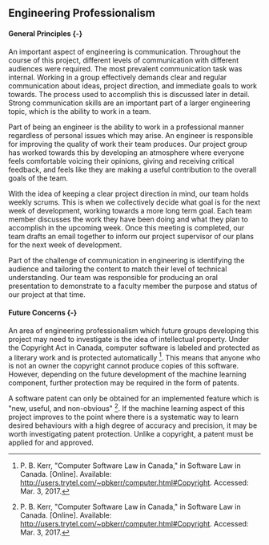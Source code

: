 ## Engineering Professionalism

#### General Principles {-}
An important aspect of engineering is communication. Throughout the course of this project, 
different levels of communication with different audiences were required. The most prevalent
communication task was internal. Working in a group effectively demands clear and regular
communication about ideas, project direction, and immediate goals to work towards. The process used
to accomplish this is discussed later in detail. Strong communication skills are an important part
of a larger engineering topic, which is the ability to work in a team.

Part of being an engineer is the ability to work in a professional manner regardless of personal
issues which may arise. An engineer is responsible for improving the quality of work their team 
produces. Our project group has worked towards this by developing an atmosphere where everyone
feels comfortable voicing their opinions, giving and receiving critical feedback, and feels like
they are making a useful contribution to the overall goals of the team.

With the idea of keeping a clear project direction in mind, our team holds weekly scrums. This is 
when we collectively decide what goal is for the next week of development, working towards a more
long term goal. Each team member discusses the work they have been doing and what they plan to 
accomplish in the upcoming week. Once this meeting is completed, our team drafts an email together
to inform our project supervisor of our plans for the next week of development.

Part of the challenge of communication in engineering is identifying the audience and tailoring 
the content to match their level of technical understanding. Our team was responsible for producing
an oral presentation to demonstrate to a faculty member the purpose and status of our project at
that time. 



#### Future Concerns {-}

An area of engineering professionalism which future groups developing this project may need to
investigate is the idea of intellectual property. Under the Copyright Act in Canada, computer
software is labeled and protected as a literary work and is protected automatically [^PR-2-1]. This 
means that anyone who is not an owner the copyright cannot produce copies of this software. However,
depending on the future development of the machine learning component, further protection may be
required in the form of patents.

A software patent can only be obtained for an implemented feature which is "new, useful, and 
non-obvious" [^PR-2-1]. If the machine learning aspect of this project improves to the point where 
there is a systematic way to learn desired behaviours with a high degree of accuracy and precision,
it may be worth investigating patent protection. Unlike a copyright, a patent must be applied for
and approved.

[^PR-2-1]: P. B. Kerr, "Computer Software Law in Canada," in Software Law in Canada. [Online]. Available: <http://users.trytel.com/~pbkerr/computer.html#Copyright>. Accessed: Mar. 3, 2017.

